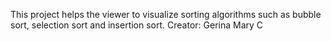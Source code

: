 This project helps the viewer to visualize sorting algorithms such as bubble sort, selection sort and insertion sort.
Creator: Gerina Mary C